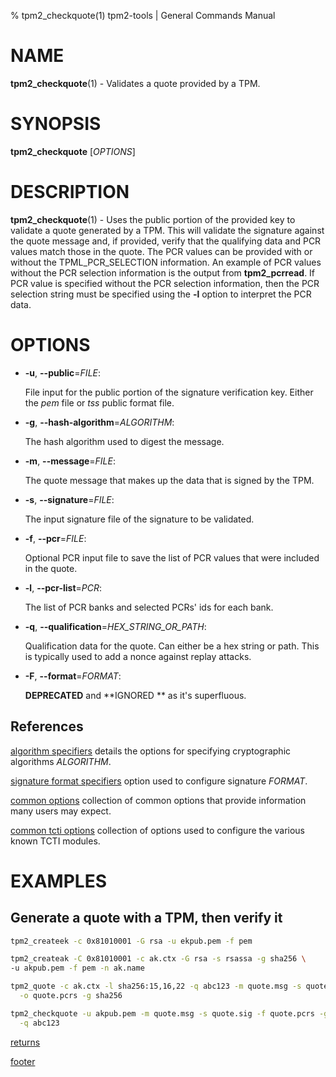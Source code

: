 % tpm2_checkquote(1) tpm2-tools | General Commands Manual

# NAME

**tpm2_checkquote**(1) - Validates a quote provided by a TPM.

# SYNOPSIS

**tpm2_checkquote** [*OPTIONS*]

# DESCRIPTION

**tpm2_checkquote**(1) - Uses the public portion of the provided key to validate
a quote generated by a TPM. This will validate the signature against the quote
message and, if provided, verify that the qualifying data and PCR values match
those in the quote. The PCR values can be provided with or without the
TPML_PCR_SELECTION information. An example of PCR values without the PCR
selection information is the output from **tpm2_pcrread**. If PCR value is
specified without the PCR selection information, then the PCR selection string
must be specified using the **-l** option to interpret the PCR data.


# OPTIONS

  * **-u**, **\--public**=_FILE_:

    File input for the public portion of the signature verification key. Either the *pem*
    file or *tss* public format file.

  * **-g**, **\--hash-algorithm**=_ALGORITHM_:

    The hash algorithm used to digest the message.

  * **-m**, **\--message**=_FILE_:

    The quote message that makes up the data that is signed by the TPM.

  * **-s**, **\--signature**=_FILE_:

    The input signature file of the signature to be validated.

  * **-f**, **\--pcr**=_FILE_:

    Optional PCR input file to save the list of PCR values that were included
    in the quote.

  * **-l**, **\--pcr-list**=_PCR_:

    The list of PCR banks and selected PCRs' ids for each bank.

  * **-q**, **\--qualification**=_HEX\_STRING\_OR\_PATH_:

    Qualification data for the quote. Can either be a hex string or path.
    This is typically used to add a nonce against replay attacks.

  * **-F**, **\--format**=_FORMAT_:

    **DEPRECATED** and **IGNORED ** as it's superfluous.

## References

[algorithm specifiers](common/alg.md) details the options for specifying
cryptographic algorithms _ALGORITHM_.

[signature format specifiers](common/signature.md) option used to configure
signature _FORMAT_.

[common options](common/options.md) collection of common options that provide
information many users may expect.

[common tcti options](common/tcti.md) collection of options used to configure
the various known TCTI modules.

# EXAMPLES

## Generate a quote with a TPM, then verify it
```bash
tpm2_createek -c 0x81010001 -G rsa -u ekpub.pem -f pem

tpm2_createak -C 0x81010001 -c ak.ctx -G rsa -s rsassa -g sha256 \
-u akpub.pem -f pem -n ak.name

tpm2_quote -c ak.ctx -l sha256:15,16,22 -q abc123 -m quote.msg -s quote.sig \
  -o quote.pcrs -g sha256

tpm2_checkquote -u akpub.pem -m quote.msg -s quote.sig -f quote.pcrs -g sha256 \
  -q abc123
```

[returns](common/returns.md)

[footer](common/footer.md)
